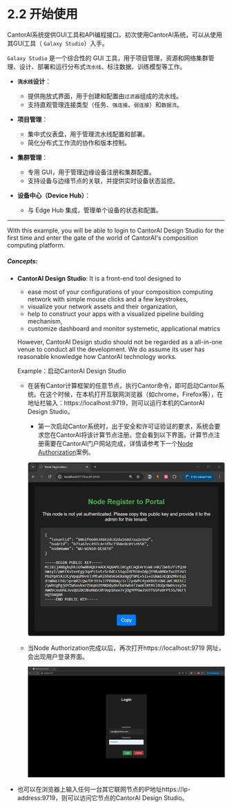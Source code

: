 # 2.2 开始使用

CantorAI系统提供GUI工具和API编程接口。初次使用CantorAI系统，可以从使用其GUI工具（ `Galaxy Studio`）入手。

`Galaxy Studio` 是一个综合性的 GUI 工具，用于项目管理，资源和网络集群管理、设计、部署和运行分布式`流水线`、标注数据、训练模型等工作。

- **`流水线`设计**：
  - 提供拖放式界面，用于创建和配置由`过滤器`组成的流水线。
  - 支持直观管理连接类型（任务、`强连接`、`弱连接`）和`数据流`。

- **项目管理**：
  - 集中式仪表盘，用于管理流水线配置和部署。
  - 简化分布式工作流的协作和版本控制。

- **集群管理**：
  - 专用 GUI，用于管理边缘设备注册和集群配置。
  - 支持设备与边缘节点的关联，并提供实时设备状态监控。

- **设备中心（Device Hub）**：
  - 与 Edge Hub 集成，管理单个设备的状态和配置。

---

With this example, you will be able to login to CantorAI Design Studio for the first time and enter the gate of the world of CantorAI's composition computing platform. 

##### Concepts:

- **CantorAI Design Studio**: It is a front-end tool designed to 

  - ease most of your configurations of your composition computing network with simple mouse clicks and a few keystrokes,
  - visualize your network assets and their organization, 
  - help to construct your apps with a visualized pipeline building mechanism,
  - customize dashboard and monitor systemetic, applicational  matrics 
  
  However, CantorAI Design studio should not be regarded as a all-in-one venue to conduct all the development. We do assume its user has reasonable knowledge how CantorAI technology works. 
  
  
  
  Example：启动CantorAI Design Studio
  
  - 在装有Cantor计算框架的任意节点，执行Cantor命令，即可启动Cantor系统。在这个时候，在本机打开互联网浏览器（如chrome，Firefox等），在地址栏输入：https://localhost:9719，则可以运行本机的CantorAI Design Studio。
  
    - 第一次启动Cantor系统时，出于安全和许可证验证的要求，系统会要求您在CantorAI将该计算节点注册。您会看到以下界面。计算节点注册需要在CantorAI门户网站完成，详情请参考下一个[Node Authorization](node-registration.md)案例。
  
    ![image-20250410163804589](images/need-authorization.png)
  
  - 当Node Authorization完成以后，再次打开https://localhost:9719 网址，会出现用户登录界面。
  
    ![image-20250410143752245](images/login-screenshot.png)
  
- 也可以在浏览器上输入任何一台其它联网节点的IP地址https://ip-address:9719，则可以访问它节点的CantorAI Design Studio。
